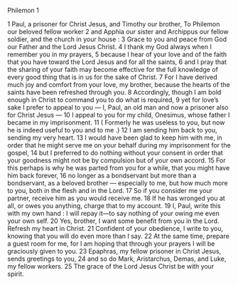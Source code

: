Philemon 1

1	Paul, a prisoner for Christ Jesus, and Timothy our brother, To Philemon our beloved fellow worker
2	and Apphia our sister and Archippus our fellow soldier, and the church in your house :
3	Grace to you and peace from God our Father and the Lord Jesus Christ.
4	I thank my God always when I remember you in my prayers,
5	because I hear of your love and of the faith that you have toward the Lord Jesus and for all the saints,
6	and I pray that the sharing of your faith may become effective for the full knowledge of every good thing that is in us for the sake of Christ.
7	For I have derived much joy and comfort from your love, my brother, because the hearts of the saints have been refreshed through you.
8	Accordingly, though I am bold enough in Christ to command you to do what is required,
9	yet for love’s sake I prefer to appeal to you — I, Paul, an old man and now a prisoner also for Christ Jesus —
10	I appeal to you for my child, Onesimus, whose father I became in my imprisonment.
11	( Formerly he was useless to you, but now he is indeed useful to you and to me .)
12	I am sending him back to you, sending my very heart.
13	I would have been glad to keep him with me, in order that he might serve me on your behalf during my imprisonment for the gospel,
14	but I preferred to do nothing without your consent in order that your goodness might not be by compulsion but of your own accord.
15	For this perhaps is why he was parted from you for a while, that you might have him back forever,
16	no longer as a bondservant but more than a bondservant, as a beloved brother — especially to me, but how much more to you, both in the flesh and in the Lord.
17	So if you consider me your partner, receive him as you would receive me.
18	If he has wronged you at all, or owes you anything, charge that to my account.
19	I, Paul, write this with my own hand : I will repay it—to say nothing of your owing me even your own self.
20	Yes, brother, I want some benefit from you in the Lord. Refresh my heart in Christ.
21	Confident of your obedience, I write to you, knowing that you will do even more than I say.
22	At the same time, prepare a guest room for me, for I am hoping that through your prayers I will be graciously given to you.
23	Epaphras, my fellow prisoner in Christ Jesus, sends greetings to you,
24	and so do Mark, Aristarchus, Demas, and Luke, my fellow workers.
25	The grace of the Lord Jesus Christ be with your spirit.

